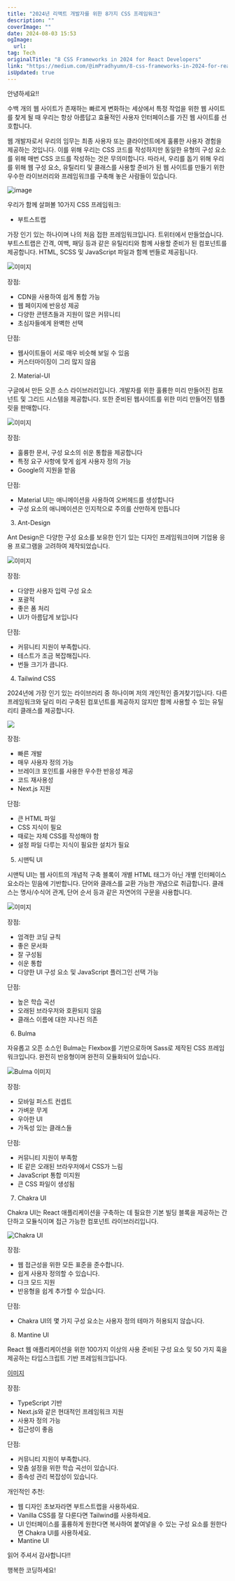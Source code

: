 ```yaml
---
title: "2024년 리액트 개발자를 위한 8가지 CSS 프레임워크"
description: ""
coverImage: ""
date: 2024-08-03 15:53
ogImage: 
  url: 
tag: Tech
originalTitle: "8 CSS Frameworks in 2024 for React Developers"
link: "https://medium.com/@imPradhyumn/8-css-frameworks-in-2024-for-react-developers-e3512c196b35"
isUpdated: true
---
```






안녕하세요!!

수백 개의 웹 사이트가 존재하는 빠르게 변화하는 세상에서 특정 작업을 위한 웹 사이트를 찾게 될 때 우리는 항상 아름답고 효율적인 사용자 인터페이스를 가진 웹 사이트를 선호합니다.

웹 개발자로서 우리의 임무는 최종 사용자 또는 클라이언트에게 훌륭한 사용자 경험을 제공하는 것입니다. 이를 위해 우리는 CSS 코드를 작성하지만 동일한 유형의 구성 요소를 위해 매번 CSS 코드를 작성하는 것은 무의미합니다. 따라서, 우리를 돕기 위해 우리를 위해 웹 구성 요소, 유틸리티 및 클래스를 사용할 준비가 된 웹 사이트를 만들기 위한 우수한 라이브러리와 프레임워크를 구축해 놓은 사람들이 있습니다.

![image](/assets/img/8CSSFrameworksin2024forReactDevelopers_0.png)

<div class="content-ad"></div>

우리가 함께 살펴볼 10가지 CSS 프레임워크:

- 부트스트랩

가장 인기 있는 하나이며 나의 처음 접한 프레임워크입니다. 트위터에서 만들었습니다. 부트스트랩은 간격, 여백, 패딩 등과 같은 유틸리티와 함께 사용할 준비가 된 컴포넌트를 제공합니다. HTML, SCSS 및 JavaScript 파일과 함께 번들로 제공됩니다.

![이미지](/assets/img/8CSSFrameworksin2024forReactDevelopers_1.png)

<div class="content-ad"></div>

장점:

- CDN을 사용하여 쉽게 통합 가능
- 웹 페이지에 반응성 제공
- 다양한 콘텐츠들과 지원이 많은 커뮤니티
- 초심자들에게 완벽한 선택

단점:

- 웹사이트들이 서로 매우 비슷해 보일 수 있음
- 커스터마이징이 그리 많지 않음

<div class="content-ad"></div>

2. Material-UI

구글에서 만든 오픈 소스 라이브러리입니다. 개발자를 위한 훌륭한 미리 만들어진 컴포넌트 및 그리드 시스템을 제공합니다. 또한 준비된 웹사이트를 위한 미리 만들어진 템플릿을 판매합니다.

![이미지](/assets/img/8CSSFrameworksin2024forReactDevelopers_2.png)

장점:

<div class="content-ad"></div>

- 훌륭한 문서, 구성 요소의 쉬운 통합을 제공합니다
- 특정 요구 사항에 맞게 쉽게 사용자 정의 가능
- Google의 지원을 받음

단점:

- Material UI는 애니메이션을 사용하여 오버헤드를 생성합니다
- 구성 요소의 애니메이션은 인지적으로 주의를 산만하게 만듭니다

3. Ant-Design

<div class="content-ad"></div>

Ant Design은 다양한 구성 요소를 보유한 인기 있는 디자인 프레임워크이며 기업용 응용 프로그램을 고려하여 제작되었습니다.

![이미지](/assets/img/8CSSFrameworksin2024forReactDevelopers_3.png)

장점:

- 다양한 사용자 입력 구성 요소
- 포괄적
- 좋은 폼 처리
- UI가 아름답게 보입니다

<div class="content-ad"></div>

단점:

- 커뮤니티 지원이 부족합니다.
- 테스트가 조금 복잡해집니다.
- 번들 크기가 큽니다.

4. Tailwind CSS

2024년에 가장 인기 있는 라이브러리 중 하나이며 저의 개인적인 즐겨찾기입니다. 다른 프레임워크와 달리 미리 구축된 컴포넌트를 제공하지 않지만 함께 사용할 수 있는 유틸리티 클래스를 제공합니다.

<div class="content-ad"></div>

<img src="/assets/img/8CSSFrameworksin2024forReactDevelopers_4.png" />

장점:

- 빠른 개발
- 매우 사용자 정의 가능
- 브레이크 포인트를 사용한 우수한 반응성 제공
- 코드 재사용성
- Next.js 지원

단점:

<div class="content-ad"></div>

- 큰 HTML 파일
- CSS 지식이 필요
- 때로는 자체 CSS를 작성해야 함
- 설정 파일 다루는 지식이 필요한 설치가 필요

5. 시맨틱 UI

시맨틱 UI는 웹 사이트의 개념적 구축 블록이 개별 HTML 태그가 아닌 개별 인터페이스 요소라는 믿음에 기반합니다. 단어와 클래스를 교환 가능한 개념으로 취급합니다. 클래스는 명사/수식어 관계, 단어 순서 등과 같은 자연어의 구문을 사용합니다.

![이미지](/assets/img/8CSSFrameworksin2024forReactDevelopers_5.png)

<div class="content-ad"></div>

장점:

- 엄격한 코딩 규칙
- 좋은 문서화
- 잘 구성됨
- 쉬운 통합
- 다양한 UI 구성 요소 및 JavaScript 플러그인 선택 가능

단점:

- 높은 학습 곡선
- 오래된 브라우저와 호환되지 않음
- 클래스 이름에 대한 지나친 의존

<div class="content-ad"></div>

6. Bulma

자유롭고 오픈 소스인 Bulma는 Flexbox를 기반으로하며 Sass로 제작된 CSS 프레임워크입니다. 완전히 반응형이며 완전히 모듈화되어 있습니다.

![Bulma 이미지](/assets/img/8CSSFrameworksin2024forReactDevelopers_6.png)

장점:

<div class="content-ad"></div>

- 모바일 퍼스트 컨셉트
- 가벼운 무게
- 우아한 UI
- 가독성 있는 클래스들

단점:

- 커뮤니티 지원이 부족함
- IE 같은 오래된 브라우저에서 CSS가 느림
- JavaScript 통합 미지원
- 큰 CSS 파일이 생성됨

7. Chakra UI

<div class="content-ad"></div>

Chakra UI는 React 애플리케이션을 구축하는 데 필요한 기본 빌딩 블록을 제공하는 간단하고 모듈식이며 접근 가능한 컴포넌트 라이브러리입니다.

![Chakra UI](/assets/img/8CSSFrameworksin2024forReactDevelopers_7.png)

장점:

- 웹 접근성을 위한 모든 표준을 준수합니다.
- 쉽게 사용자 정의할 수 있습니다.
- 다크 모드 지원
- 반응형을 쉽게 추가할 수 있습니다.

<div class="content-ad"></div>

단점:

- Chakra UI의 몇 가지 구성 요소는 사용자 정의 테마가 허용되지 않습니다.

8. Mantine UI

React 웹 애플리케이션을 위한 100가지 이상의 사용 준비된 구성 요소 및 50 가지 훅을 제공하는 타입스크립트 기반 프레임워크입니다.

<div class="content-ad"></div>

[이미지](/assets/img/8CSSFrameworksin2024forReactDevelopers_8.png)

장점:

- TypeScript 기반
- Next.js와 같은 현대적인 프레임워크 지원
- 사용자 정의 가능
- 접근성이 좋음

단점:

<div class="content-ad"></div>

- 커뮤니티 지원이 부족합니다.
- 맞춤 설정을 위한 학습 곡선이 있습니다.
- 종속성 관리 복잡성이 있습니다.

개인적인 추천:

- 웹 디자인 초보자라면 부트스트랩을 사용하세요.
- Vanilla CSS를 잘 다룬다면 Tailwind를 사용하세요.
- UI 인터페이스를 훌륭하게 원한다면 복사하여 붙여넣을 수 있는 구성 요소를 원한다면 Chakra UI를 사용하세요.
- Mantine UI

읽어 주셔서 감사합니다!!

<div class="content-ad"></div>

행복한 코딩하세요!

